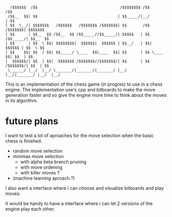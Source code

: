 ```
  /$$$$$$  /$$                                    /$$$$$$$$ /$$           /$$      
 /$$__  $$| $$                                   | $$_____/|__/          | $$      
| $$  \__/| $$$$$$$   /$$$$$$   /$$$$$$$ /$$$$$$$| $$       /$$  /$$$$$$$| $$$$$$$ 
| $$      | $$__  $$ /$$__  $$ /$$_____//$$_____/| $$$$$   | $$ /$$_____/| $$__  $$
| $$      | $$  \ $$| $$$$$$$$|  $$$$$$|  $$$$$$ | $$__/   | $$|  $$$$$$ | $$  \ $$
| $$    $$| $$  | $$| $$_____/ \____  $$\____  $$| $$      | $$ \____  $$| $$  | $$
|  $$$$$$/| $$  | $$|  $$$$$$$ /$$$$$$$//$$$$$$$/| $$      | $$ /$$$$$$$/| $$  | $$
 \______/ |__/  |__/ \_______/|_______/|_______/ |__/      |__/|_______/ |__/  |__/
```                                                                                   
                                                                                   
                                                                                   
This is an implementation of the chess game (in progres) to use in a chess engine.
The implementation use's cpp and bitboards to make the move generation faster and so give the engine more time to think about the moves in its algorithm.

# future plans
I want to test a lot of aproaches for the move selection when the basic chess is finished.
  - random move selection
  - minimax move selection
      - with alpha beta branch pruning
      - with move ordening
      - with killer moves ?
  - (machine learning aproach ?)
    
I also want a interface where i can choose and visualize bitboards and play moves.

It would be handy to have a interface where i can let 2 versions of the engine play each other.
